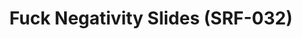---
ee_id: '4305'
site: '1'
type: '2'
long_id: 2015-164 Fuck Negativity Slides (SRF-032)
url: 2015-164-fuck-negativity-slides-srf-032
year: '2015'
medium: Slides
commission:
add_credit:
dims:
pitch:
ps:
live_url:
related: "[4277] [2014-088-going-negative-lakes] 2014-088 Going Negative / Lakes"
title: Fuck Negativity Slides (SRF-032)
youtube:
imgs: Fuck-Negativity-Slides-SRF-032-2015-164-full-database-ih.jpg
subheading:
year2: '2015'
download:
add_credits:
related_code:
! '':
layout: things-i-made
---